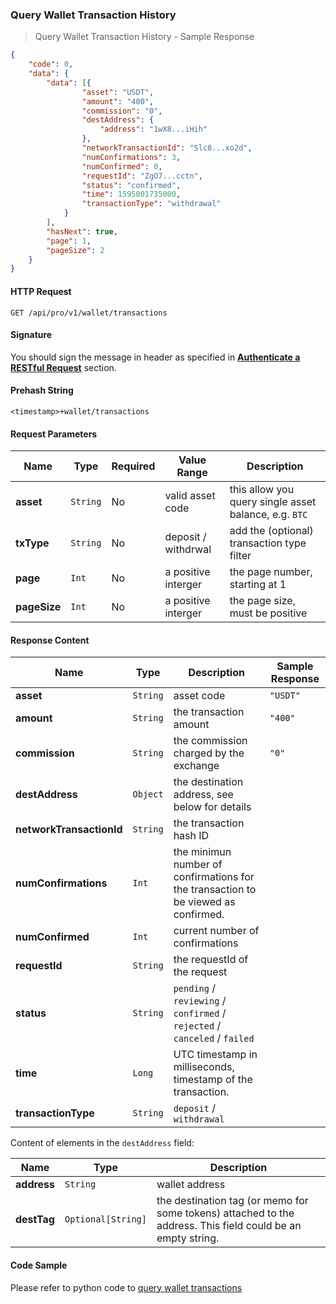 ### Query Wallet Transaction History

> Query Wallet Transaction History - Sample Response

```json
{
    "code": 0,
    "data": {
        "data": [{
                "asset": "USDT",
                "amount": "400",
                "commission": "0",
                "destAddress": {
                    "address": "1wX8...iHih"
                },
                "networkTransactionId": "Slc8...xo2d",
                "numConfirmations": 3,
                "numConfirmed": 0,
                "requestId": "ZgO7...cctn",
                "status": "confirmed",
                "time": 1595001735000,
                "transactionType": "withdrawal"
            }
        ],
        "hasNext": true,
        "page": 1,
        "pageSize": 2
    }
}
```


#### HTTP Request

`GET /api/pro/v1/wallet/transactions`


#### Signature

You should sign the message in header as specified in [**Authenticate a RESTful Request**](#sign-a-request) section.

#### Prehash String

`<timestamp>+wallet/transactions`


#### Request Parameters

Name          |  Type    | Required | Value Range         | Description
------------- | -------- | -------- | ------------------- | -----------
**asset**     | `String` |   No     | valid asset code    | this allow you query single asset balance, e.g. `BTC`
**txType**    | `String` |   No     | deposit / withdrwal | add the (optional) transaction type filter
**page**      | `Int`    |   No     | a positive interger | the page number, starting at 1
**pageSize**  | `Int`    |   No     | a positive interger | the page size, must be positive


#### Response Content

 Name                    | Type     | Description                                                                        | Sample Response
------------------------ | -------- | ---------------------------------------------------------------------------------- | -------------------------
**asset**                | `String` | asset code                                                                         | `"USDT"`
**amount**               | `String` | the transaction amount                                                             | `"400"`
**commission**           | `String` | the commission charged by the exchange                                             | `"0"`
**destAddress**          | `Object` | the destination address, see below for details                                     |
**networkTransactionId** | `String` | the transaction hash ID                                                            |
**numConfirmations**     | `Int`    | the minimun number of confirmations for the transaction to be viewed as confirmed. |
**numConfirmed**         | `Int`    | current number of confirmations                                                    |
**requestId**            | `String` | the requestId of the request                                                       | 
**status**               | `String` | `pending` / `reviewing` / `confirmed` / `rejected` / `canceled` / `failed`         |
**time**                 | `Long`   | UTC timestamp in milliseconds, timestamp of the transaction.                       |
**transactionType**      | `String` | `deposit` / `withdrawal`                                                           |

Content of elements in the `destAddress` field:

 Name       | Type               | Description     
----------- | ------------------ | ----------------
**address** | `String`           | wallet address  
**destTag** | `Optional[String]` | the destination tag (or memo for some tokens) attached to the address. This field could be an empty string.


#### Code Sample 

Please refer to python code to [query wallet transactions](https://github.com/HuojuPro/huoju-api-demo/blob/master/python/query_prv_wallet_tx_hist.py)
